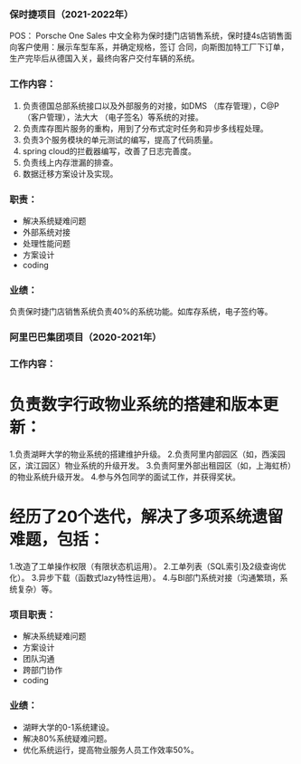 ### 保时捷项目（2021-2022年）
POS： Porsche One Sales 中文全称为保时捷门店销售系统，保时捷4s店销售面向客户使用：展示车型车系，并确定规格，签订 合同，向斯图加特工厂下订单，生产完毕后从德国入关，最终向客户交付车辆的系统。 

### 工作内容： 
1. 负责德国总部系统接口以及外部服务的对接，如DMS （库存管理），C@P （客户管理），法大大 （电子签名）等系统的对接。 
2. 负责库存图片服务的重构，用到了分布式定时任务和异步多线程处理。 
3. 负责3个服务模块的单元测试的编写，提高了代码质量。 
4. spring cloud的拦截器编写，改善了日志完善度。 
5. 负责线上内存泄漏的排查。 
6. 数据迁移方案设计及实现。 

### 职责： 
* 解决系统疑难问题
* 外部系统对接
* 处理性能问题
* 方案设计
* coding

### 业绩： 
负责保时捷门店销售系统负责40%的系统功能。如库存系统，电子签约等。

### 阿里巴巴集团项目（2020-2021年）
### 工作内容：

# 负责数字行政物业系统的搭建和版本更新：
1.负责湖畔大学的物业系统的搭建维护升级。
2.负责阿里内部园区（如，西溪园区，滨江园区）物业系统的升级开发。
3.负责阿里外部出租园区（如，上海虹桥）的物业系统升级开发。
4.参与外包同学的面试工作，并获得奖状。

# 经历了20个迭代，解决了多项系统遗留难题，包括：
1.改造了工单操作权限（有限状态机运用）。
2.工单列表（SQL索引及2级查询优化）。
3.异步下载（函数式lazy特性运用）。
4.与BI部门系统对接（沟通繁琐，系统复杂）等。

### 项目职责：
* 解决系统疑难问题
* 方案设计
* 团队沟通
* 跨部门协作
* coding

### 业绩：
* 湖畔大学的0-1系统建设。
* 解决80%系统疑难问题。
* 优化系统运行，提高物业服务人员工作效率50%。
